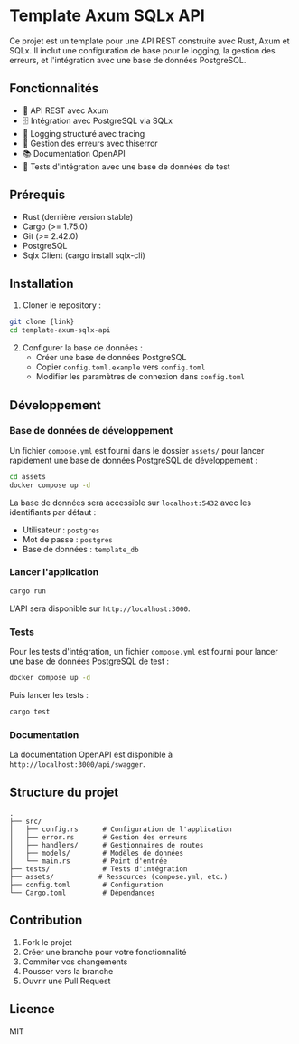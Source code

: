 # Template Axum SQLx API

Ce projet est un template pour une API REST construite avec Rust, Axum et SQLx. Il inclut une configuration de base pour le logging, la gestion des erreurs, et l'intégration avec une base de données PostgreSQL.

## Fonctionnalités

- 🚀 API REST avec Axum
- 🗄️ Intégration avec PostgreSQL via SQLx
- 📝 Logging structuré avec tracing
- 🔄 Gestion des erreurs avec thiserror
- 📚 Documentation OpenAPI
- 🧪 Tests d'intégration avec une base de données de test

## Prérequis

- Rust (dernière version stable)
- Cargo (>= 1.75.0)
- Git (>= 2.42.0)
- PostgreSQL
- Sqlx Client (cargo install sqlx-cli)
## Installation

1. Cloner le repository :
```bash
git clone {link}
cd template-axum-sqlx-api
```

2. Configurer la base de données :
   - Créer une base de données PostgreSQL
   - Copier `config.toml.example` vers `config.toml`
   - Modifier les paramètres de connexion dans `config.toml`

## Développement

### Base de données de développement

Un fichier `compose.yml` est fourni dans le dossier `assets/` pour lancer rapidement une base de données PostgreSQL de développement :

```bash
cd assets
docker compose up -d
```

La base de données sera accessible sur `localhost:5432` avec les identifiants par défaut :
- Utilisateur : `postgres`
- Mot de passe : `postgres`
- Base de données : `template_db`

### Lancer l'application

```bash
cargo run
```

L'API sera disponible sur `http://localhost:3000`.

### Tests

Pour les tests d'intégration, un fichier `compose.yml` est fourni pour lancer une base de données PostgreSQL de test :

```bash
docker compose up -d
```

Puis lancer les tests :

```bash
cargo test
```

### Documentation

La documentation OpenAPI est disponible à `http://localhost:3000/api/swagger`.

## Structure du projet

```
.
├── src/
│   ├── config.rs      # Configuration de l'application
│   ├── error.rs       # Gestion des erreurs
│   ├── handlers/      # Gestionnaires de routes
│   ├── models/        # Modèles de données
│   └── main.rs        # Point d'entrée
├── tests/             # Tests d'intégration
├── assets/           # Ressources (compose.yml, etc.)
├── config.toml        # Configuration
└── Cargo.toml         # Dépendances
```

## Contribution

1. Fork le projet
2. Créer une branche pour votre fonctionnalité
3. Commiter vos changements
4. Pousser vers la branche
5. Ouvrir une Pull Request

## Licence

MIT 